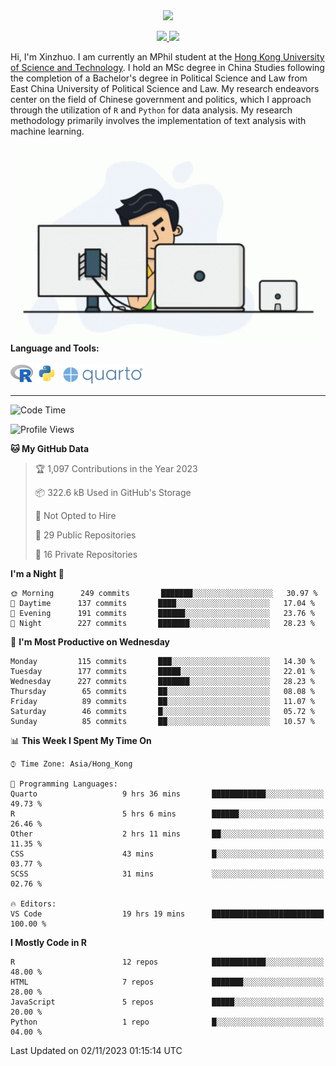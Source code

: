 <div align='center'>
<img src='https://readme-typing-svg.herokuapp.com?font=Lora&color=4d3900&center=true&lines=HKUST+Mphil+in+SOSC;Focus+on+China;Code+for+PoliSci'/>
</div>

<p align='center'>
 <a href
='https://www.linkedin.com/in/xinzhuo-huang-5161011ba/' target='_blank'>
        <img src='https://img.shields.io/badge/linkedin%20-%230077B5.svg?&style=for-the-badge&logo=linkedin&logoColor=white'/>
    </a>
 <a href='https://twitter.com/HsinchoH' target='_blank'>
        <img src='https://img.shields.io/badge/Twitter-1DA1F2?style=for-the-badge&logo=twitter&logoColor=white'/>
    </a>
    </p>
    
Hi, I'm Xinzhuo. I am currently an MPhil student at the [Hong Kong University of Science and Technology](https://sosc.hkust.edu.hk/node/613). I hold an MSc degree in China Studies following the completion of a Bachelor's degree in Political Science and Law from East China University of Political Science and Law. My research endeavors center on the field of Chinese government and politics, which I approach through the utilization of `R` and `Python` for data analysis. My research methodology primarily involves the implementation of text analysis with machine learning.




<img align='right' src="https://github.com/xinzhuohkust/xinzhuohkust/blob/main/programmer.gif" width="590">



**Language and Tools:**  

<code><img height="36" src="https://raw.githubusercontent.com/github/explore/80688e429a7d4ef2fca1e82350fe8e3517d3494d/topics/r/r.png"></code>
<code><img height="36" src="https://raw.githubusercontent.com/github/explore/80688e429a7d4ef2fca1e82350fe8e3517d3494d/topics/python/python.png"></code>
<code><img height="32" src="https://github.com/quarto-dev/quarto-r/blob/main/man/figures/quarto.png"></code>

---
<!--START_SECTION:waka-->
![Code Time](http://img.shields.io/badge/Code%20Time-1%2C087%20hrs%2024%20mins-blue)

![Profile Views](http://img.shields.io/badge/Profile%20Views-23-blue)

**🐱 My GitHub Data** 

> 🏆 1,097 Contributions in the Year 2023
 > 
> 📦 322.6 kB Used in GitHub's Storage 
 > 
> 🚫 Not Opted to Hire
 > 
> 📜 29 Public Repositories 
 > 
> 🔑 16 Private Repositories  
 > 
**I'm a Night 🦉** 

```text
🌞 Morning      249 commits       ███████░░░░░░░░░░░░░░░░░░   30.97 % 
🌆 Daytime      137 commits       ████░░░░░░░░░░░░░░░░░░░░░   17.04 % 
🌃 Evening      191 commits       ██████░░░░░░░░░░░░░░░░░░░   23.76 % 
🌙 Night        227 commits       ███████░░░░░░░░░░░░░░░░░░   28.23 % 

```
📅 **I'm Most Productive on Wednesday** 

```text
Monday         115 commits       ███░░░░░░░░░░░░░░░░░░░░░░   14.30 % 
Tuesday        177 commits       █████░░░░░░░░░░░░░░░░░░░░   22.01 % 
Wednesday      227 commits       ███████░░░░░░░░░░░░░░░░░░   28.23 % 
Thursday        65 commits       ██░░░░░░░░░░░░░░░░░░░░░░░   08.08 % 
Friday          89 commits       ██░░░░░░░░░░░░░░░░░░░░░░░   11.07 % 
Saturday        46 commits       █░░░░░░░░░░░░░░░░░░░░░░░░   05.72 % 
Sunday          85 commits       ██░░░░░░░░░░░░░░░░░░░░░░░   10.57 % 

```


📊 **This Week I Spent My Time On** 

```text
⌚︎ Time Zone: Asia/Hong_Kong

💬 Programming Languages: 
Quarto                   9 hrs 36 mins       ████████████░░░░░░░░░░░░░   49.73 % 
R                        5 hrs 6 mins        ██████░░░░░░░░░░░░░░░░░░░   26.46 % 
Other                    2 hrs 11 mins       ██░░░░░░░░░░░░░░░░░░░░░░░   11.35 % 
CSS                      43 mins             █░░░░░░░░░░░░░░░░░░░░░░░░   03.77 % 
SCSS                     31 mins             ░░░░░░░░░░░░░░░░░░░░░░░░░   02.76 % 

🔥 Editors: 
VS Code                  19 hrs 19 mins      █████████████████████████   100.00 % 

```

**I Mostly Code in R** 

```text
R                        12 repos            ████████████░░░░░░░░░░░░░   48.00 % 
HTML                     7 repos             ███████░░░░░░░░░░░░░░░░░░   28.00 % 
JavaScript               5 repos             █████░░░░░░░░░░░░░░░░░░░░   20.00 % 
Python                   1 repo              █░░░░░░░░░░░░░░░░░░░░░░░░   04.00 % 

```



 Last Updated on 02/11/2023 01:15:14 UTC
<!--END_SECTION:waka-->
    
    
    
    
    
    
    
    
